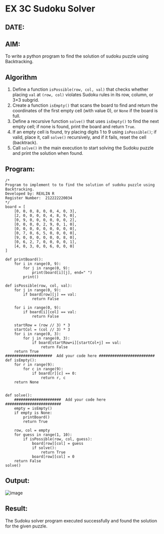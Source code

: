 # EX 3C Sudoku Solver
## DATE:
## AIM:
To write a python program to find the solution of sudoku puzzle using Backtracking.


## Algorithm
1. Define a function `isPossible(row, col, val)` that checks whether placing `val` at `(row, col)` violates Sudoku rules in its row, column, or 3×3 subgrid.
2. Create a function `isEmpty()` that scans the board to find and return the coordinates of the first empty cell (with value 0), or `None` if the board is full.
3. Define a recursive function `solve()` that uses `isEmpty()` to find the next empty cell; if none is found, print the board and return `True`.
4. If an empty cell is found, try placing digits 1 to 9 using `isPossible()`; if valid, place it, call `solve()` recursively, and if it fails, reset the cell (backtrack).
5. Call `solve()` in the main execution to start solving the Sudoku puzzle and print the solution when found.

## Program:
```
/*
Program to implement to to find the solution of sudoku puzzle using Backtracking.
Developed by: REXLIN R
Register Number:  212222220034
*/
board = [
    [0, 0, 0, 8, 0, 0, 4, 0, 3],
    [2, 0, 0, 0, 0, 4, 8, 9, 0],
    [0, 9, 0, 0, 0, 0, 0, 0, 2],
    [0, 0, 0, 0, 2, 9, 0, 1, 0],
    [0, 0, 0, 0, 0, 0, 0, 0, 0],
    [0, 7, 0, 6, 5, 0, 0, 0, 0],
    [9, 0, 0, 0, 0, 0, 0, 8, 0],
    [0, 6, 2, 7, 0, 0, 0, 0, 1],
    [4, 0, 3, 0, 0, 6, 0, 0, 0]
]

def printBoard():
    for i in range(0, 9):
        for j in range(0, 9):
            print(board[i][j], end=" ")
        print()

def isPossible(row, col, val):
    for j in range(0, 9):
        if board[row][j] == val:
            return False

    for i in range(0, 9):
        if board[i][col] == val:
            return False

    startRow = (row // 3) * 3
    startCol = (col // 3) * 3
    for i in range(0, 3):
        for j in range(0, 3):
            if board[startRow+i][startCol+j] == val:
                return False
    return True
#####################  Add your code here #########################
def isEmpty():
    for r in range(9):
        for c in range(9):
            if board[r][c] == 0:
                return r, c
    return None


def solve():
    #####################  Add your code here #########################
    empty = isEmpty()
    if empty is None:
        printBoard()
        return True

    row, col = empty
    for guess in range(1, 10):
        if isPossible(row, col, guess):
            board[row][col] = guess
            if solve():
                return True
            board[row][col] = 0
    return False
solve()
```

## Output:

![image](https://github.com/user-attachments/assets/9b545643-9307-4933-a605-fc4a68c35aa3)


## Result:
The Sudoku solver program executed successfully and found the solution for the given puzzle.
